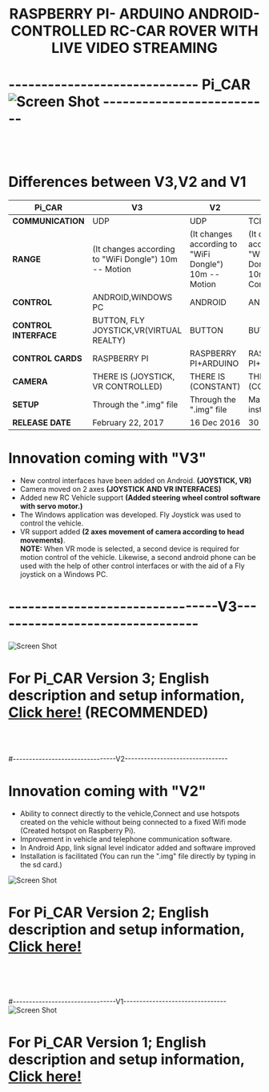 # <p align="center"> <b>RASPBERRY PI- ARDUINO ANDROID-CONTROLLED RC-CAR ROVER WITH LIVE VIDEO STREAMING</b></p>
# ----------------------------- Pi_CAR ![Screen Shot](https://github.com/zafersn/WiFi-RC-Controller-With-Camera/blob/master/V2Images/images/raspi_car.png) --------------------------
<br><br>
# Differences between V3,V2 and V1

 Pi_CAR|V3 | V2 | V1
------------ |----------|-------------|-------
**COMMUNICATION**|UDP |UDP |TCP
**RANGE** |(It changes according to "WiFi Dongle") 10m -- Motion |(It changes according to "WiFi Dongle") 10m -- Motion|(It changes according to "WiFi Dongle") 10m --Constant
**CONTROL**|ANDROID,WINDOWS PC|ANDROID|ANDROID
**CONTROL INTERFACE**|BUTTON, FLY JOYSTICK,VR(VIRTUAL REALTY)|BUTTON|BUTTON
**CONTROL CARDS** |RASPBERRY PI|RASPBERRY PI+ARDUINO|RASPBERRY PI+ARDUINO
**CAMERA** |THERE IS (JOYSTICK, VR CONTROLLED)|THERE IS (CONSTANT)|THERE IS (CONSTANT)
**SETUP** |Through the ".img" file |Through the ".img" file |Manual installation
**RELEASE DATE**|February 22, 2017 |16 Dec 2016|30 Jul 2016
# Innovation coming with "V3"
* New control interfaces have been added on Android. **(JOYSTICK, VR)**
* Camera moved on 2 axes **(JOYSTICK AND VR INTERFACES)**
* Added new RC Vehicle support **(Added steering wheel control software with servo motor.)**
* The Windows application was developed. Fly Joystick was used to control the vehicle.
* VR support added **(2 axes movement of camera according to head movements)**.<br>
**NOTE:** When VR mode is selected, a second device is required for motion control of the vehicle. Likewise, a second android phone can be used with the help of other control interfaces or with the aid of a Fly joystick on a Windows PC.<br>

# --------------------------------V3--------------------------------
![Screen Shot](https://github.com/zafersn/WiFi-RC-Controller-With-Camera/blob/master/V3Images/images/raspv3.2.png)
# For Pi_CAR Version 3;  English description and setup information, [Click here!](https://github.com/zafersn/WiFi-RC-Controller-With-Camera/blob/master/ENGLISH/V3) **(RECOMMENDED)**
<br><br>

#--------------------------------V2--------------------------------
# Innovation coming with "V2"
* Ability to connect directly to the vehicle,Connect and use hotspots created on the vehicle without being connected to a fixed Wifi mode (Created hotspot on Raspberry Pi).
* Improvement in vehicle and telephone communication software.
* In Android App, link signal level indicator added and software improved
* Installation is facilitated (You can run the ".img" file directly by typing in the sd card.)<br>


![Screen Shot](https://github.com/zafersn/WiFi-RC-Controller-With-Camera/blob/master/V2Images/images/rasp%20to%20android2.png)
# For Pi_CAR Version 2;  English description and setup information, [Click here!](https://github.com/zafersn/WiFi-RC-Controller-With-Camera/tree/master/ENGLISH/V2)

<br><br><br>

#--------------------------------V1--------------------------------
![Screen Shot](https://github.com/zafersn/WiFi-RC-Controller-With-Camera/blob/master/V2Images/images/wifi_rasp%20to%20android2.png)

# For Pi_CAR Version 1; English description and setup information, [Click here!](https://github.com/zafersn/WiFi-RC-Controller-With-Camera/blob/master/ENGLISH/V1)  <br><br>

 
